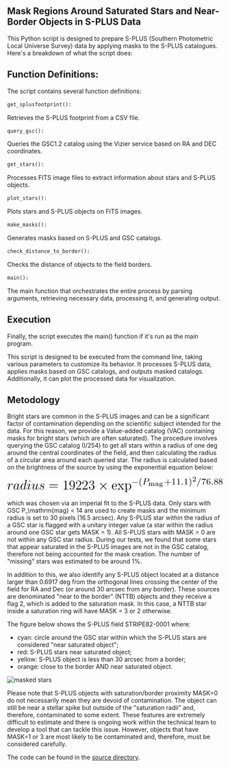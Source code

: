 ## Mask Regions Around Saturated Stars and Near-Border Objects in S-PLUS Data

This Python script is designed to prepare S-PLUS (Southern Photometric Local Universe Survey) data by applying masks to the S-PLUS catalogues. Here's a breakdown of what the script does:

## Function Definitions:

The script contains several function definitions:
```python
get_splusfootprint():
```
Retrieves the S-PLUS footprint from a CSV file.
```python
query_gsc():
```
Queries the GSC1.2 catalog using the Vizier service based on RA and DEC coordinates.
```python
get_stars():
```
Processes FITS image files to extract information about stars and S-PLUS objects.
```python
plot_stars():
```
Plots stars and S-PLUS objects on FITS images.
```python
make_masks():
```
Generates masks based on S-PLUS and GSC catalogs.
```python
check_distance_to_border():
```
Checks the distance of objects to the field borders.
```python
main():
```
The main function that orchestrates the entire process by parsing arguments, retrieving necessary data, processing it, and generating output.

## Execution

Finally, the script executes the main() function if it's run as the main program.

This script is designed to be executed from the command line, taking various parameters to customize its behavior. It processes S-PLUS data, applies masks based on GSC catalogs, and outputs masked catalogs. Additionally, it can plot the processed data for visualization.

## Metodology

Bright stars are common in the S-PLUS images and can be a significant factor of contamination depending on the scientific subject intended for the data. For this reason, we provide a Value-added catalog (VAC) containing masks for bright stars (which are often saturated). The procedure involves querying the GSC catalog (I/254) to get all stars within a radius of one deg around the central coordinates of the field, and then calculating the radius of a circular area around each queried star. The radius is calculated based on the brightness of the source by using the exponential equation below:

![equation](mask_equation.png)

which was chosen via an imperial fit to the S-PLUS data. Only stars with GSC P_\mathrm{mag} < 14 are used to create masks and the minimum radius is set to 30 pixels (16.5 arcsec). Any S-PLUS star within the radius of a GSC star is flagged with a unitary integer value (a star within the radius around one GSC star gets MASK = 1). All S-PLUS stars with MASK = 0 are not within any GSC star radius. During our tests, we found that some stars that appear saturated in the S-PLUS images are not in the GSC catalog, therefore not being accounted for the mask creation. The number of "missing" stars was estimated to be around 1%.

In addition to this, we also identify any S-PLUS object located at a distance larger than 0.6917 deg from the orthogonal lines crossing the center of the field for RA and Dec (or around 30 arcsec from any border). These sources are denominated "near to the border" (NTTB) objects and they receive a flag 2, which is added to the saturation mask. In this case, a NTTB star inside a saturation ring will have MASK = 3 or 2 otherwise.

The figure below shows the S-PLUS field STRIPE82-0001 where:
- cyan: circle around the GSC star within which the S-PLUS stars are considered "near saturated object";
- red: S-PLUS stars near saturated object;
- yellow: S-PLUS object is less than 30 arcsec from a border;
- orange: close to the border AND near saturated object.

![masked stars](STRIPE82-0001_detection_dual_masked.png)

Please note that S-PLUS objects with saturation/border proximity MASK=0 do not necessarily mean they are devoid of contamination. The object can still be near a stellar spike but outside of the "saturation radii" and, therefore, contaminated to some extent. These features are extremely difficult to estimate and there is ongoing work within the technical team to develop a tool that can tackle this issue. However, objects that have MASK=1 or 3 are most likely to be contaminated and, therefore, must be considered carefully.

The code can be found in the [source directory](../src/).

